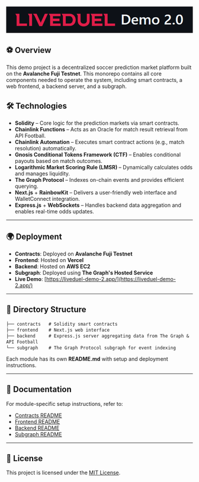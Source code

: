 ![Liveduel Demo 2](./images/Liveduel-Demo-2.png)

## ⚽ Overview
This demo project is a decentralized soccer prediction market platform built on the **Avalanche Fuji Testnet**. This monorepo contains all core components needed to operate the system, including smart contracts, a web frontend, a backend server, and a subgraph.

## 🛠 Technologies
- **Solidity** – Core logic for the prediction markets via smart contracts.
- **Chainlink Functions** – Acts as an Oracle for match result retrieval from API Football.
- **Chainlink Automation** – Executes smart contract actions (e.g., match resolution) automatically.
- **Gnosis Conditional Tokens Framework (CTF)** – Enables conditional payouts based on match outcomes.
- **Logarithmic Market Scoring Rule (LMSR)** – Dynamically calculates odds and manages liquidity.
- **The Graph Protocol** – Indexes on-chain events and provides efficient querying.
- **Next.js** + **RainbowKit** – Delivers a user-friendly web interface and WalletConnect integration.
- **Express.js** + **WebSockets** – Handles backend data aggregation and enables real-time odds updates.

---

## 🌍 Deployment
- **Contracts**: Deployed on **Avalanche Fuji Testnet**
- **Frontend**: Hosted on **Vercel**
- **Backend**: Hosted on **AWS EC2**
- **Subgraph**: Deployed using **The Graph's Hosted Service**
- **Live Demo**: [https://liveduel-demo-2.app/](https://liveduel-demo-2.app/)

---

## 📂 Directory Structure
```
├── contracts   # Solidity smart contracts 
├── frontend    # Next.js web interface
├── backend     # Express.js server aggregating data from The Graph & API Football 
└── subgraph    # The Graph Protocol subgraph for event indexing
```
Each module has its own **README.md** with setup and deployment instructions.

---

## 📝 Documentation
For module-specific setup instructions, refer to:
- [Contracts README](./contracts/README.md)
- [Frontend README](./frontend/README.md)
- [Backend README](./backend/README.md)
- [Subgraph README](./subgraph/README.md)

---

## 📄 License
This project is licensed under the [MIT License](LICENSE).

